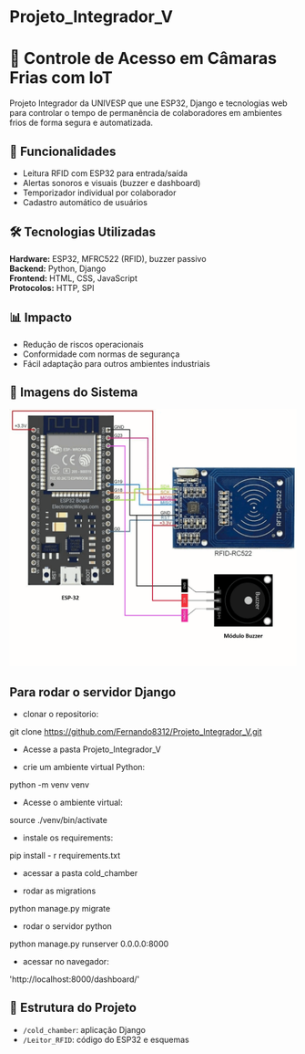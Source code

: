 # Projeto_Integrador_V

# 🧊 Controle de Acesso em Câmaras Frias com IoT

Projeto Integrador da UNIVESP que une ESP32, Django e tecnologias web para controlar o tempo de permanência de colaboradores em ambientes frios de forma segura e automatizada.

## 🚀 Funcionalidades
- Leitura RFID com ESP32 para entrada/saída
- Alertas sonoros e visuais (buzzer e dashboard)
- Temporizador individual por colaborador
- Cadastro automático de usuários

## 🛠️ Tecnologias Utilizadas
**Hardware:** ESP32, MFRC522 (RFID), buzzer passivo  
**Backend:** Python, Django  
**Frontend:** HTML, CSS, JavaScript  
**Protocolos:** HTTP, SPI

## 📊 Impacto
- Redução de riscos operacionais
- Conformidade com normas de segurança
- Fácil adaptação para outros ambientes industriais

## 📸 Imagens do Sistema
![Projeto Integrador V](https://github.com/Fernando8312/projeto_integrador_V/blob/main/Telas/prototipo.gif)

## Para rodar o servidor Django
- clonar o repositorio:

git clone https://github.com/Fernando8312/Projeto_Integrador_V.git

- Acesse a pasta Projeto_Integrador_V

- crie um ambiente virtual Python:

python -m venv venv

- Acesse o ambiente virtual:

source ./venv/bin/activate

- instale os requirements:

pip install - r requirements.txt

- acessar a pasta cold_chamber

- rodar as migrations

python manage.py migrate

- rodar o servidor python

python manage.py runserver 0.0.0.0:8000

- acessar no navegador:

'http://localhost:8000/dashboard/'

## 📂 Estrutura do Projeto
- `/cold_chamber`: aplicação Django
- `/Leitor_RFID`: código do ESP32 e esquemas
